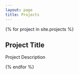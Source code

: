 ```yaml
---
layout: page
title: Projects
---
```

<head>
<script src="https://ajax.microsoft.com/ajax/jquery/jquery-1.4.2.min.js" type="text/javascript"></script>
<script src="https://resources.tumblenet.tk/javascript/api/github/github.js"></script>
<script src="/js/projects.js"></script>
</head>


{% for project in site.projects %}

<div id="github" data-ghRepo="epq-project" data-ghUser="tumble1999">
<h2 class="project-title">Project Title</h2>
<p class="project-description">Project Description</p>
</div>
{% endfor %}
